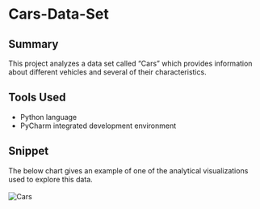 # Cars-Data-Set

## Summary
This project analyzes a data set called “Cars” which provides information about different vehicles and several of their characteristics.

## Tools Used
- Python language
- PyCharm integrated development environment 

## Snippet
The below chart gives an example of one of the analytical visualizations used to explore this data.<br/>
<br/>
<img src="https://i.imgur.com/DB4Ev96.png" title="Cars">
